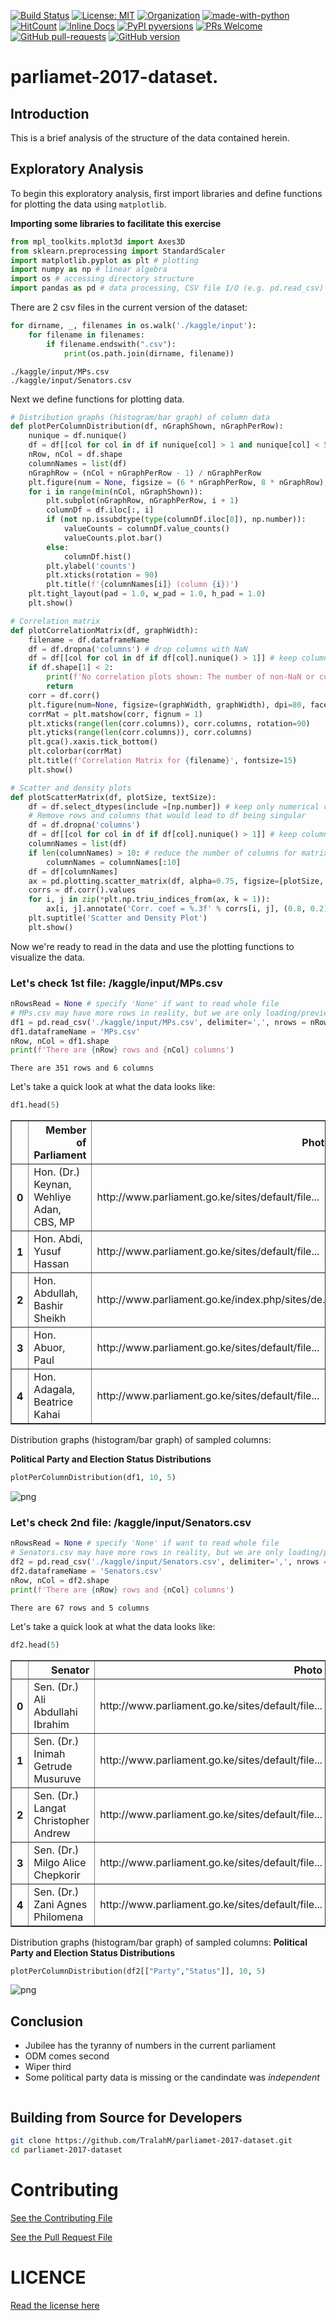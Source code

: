 
[![Build Status](https://travis-ci.com/TralahM/parliamet-2017-dataset.svg?branch=master)](https://travis-ci.com/TralahM/parliamet-2017-dataset)
[![License: MIT](https://img.shields.io/badge/License-MIT-red.svg)](https://opensource.org/licenses/MIT)
[![Organization](https://img.shields.io/badge/Org-TralahTek-blue.svg)](https://github.com/TralahTek)
[![made-with-python](https://img.shields.io/badge/Made%20with-Python-1f425f.svg)](https://www.python.org/)
[![HitCount](http://hits.dwyl.io/TralahM/parliamet-2017-dataset.svg)](http://dwyl.io/TralahM/parliamet-2017-dataset)
[![Inline Docs](http://inch-ci.org/github/TralahM/parliamet-2017-dataset.svg?branch=master)](http://inch-ci.org/github/TralahM/parliamet-2017-dataset)
[![PyPI pyversions](https://img.shields.io/pypi/pyversions/ansicolortags.svg)](https://pypi.python.org/pypi/ansicolortags/)
[![PRs Welcome](https://img.shields.io/badge/PRs-welcome-brightgreen.svg?style=flat-square)](https://github.com/TralahM/pull/)
[![GitHub pull-requests](https://img.shields.io/github/issues-pr/Naereen/StrapDown.js.svg)](https://gitHub.com/TralahM/parliamet-2017-dataset/pull/)
[![GitHub version](https://badge.fury.io/gh/Naereen%2FStrapDown.js.svg)](https://github.com/TralahM/parliamet-2017-dataset)

# parliamet-2017-dataset.

## Introduction
This is a brief analysis of the structure of the data contained herein.

## Exploratory Analysis
To begin this exploratory analysis, first import libraries and define functions for plotting the data using `matplotlib`.

**Importing some libraries to facilitate this exercise**


```python
from mpl_toolkits.mplot3d import Axes3D
from sklearn.preprocessing import StandardScaler
import matplotlib.pyplot as plt # plotting
import numpy as np # linear algebra
import os # accessing directory structure
import pandas as pd # data processing, CSV file I/O (e.g. pd.read_csv)

```

There are 2 csv files in the current version of the dataset:



```python
for dirname, _, filenames in os.walk('./kaggle/input'):
    for filename in filenames:
        if filename.endswith(".csv"):
            print(os.path.join(dirname, filename))

```

    ./kaggle/input/MPs.csv
    ./kaggle/input/Senators.csv


Next we define functions for plotting data.


```python
# Distribution graphs (histogram/bar graph) of column data
def plotPerColumnDistribution(df, nGraphShown, nGraphPerRow):
    nunique = df.nunique()
    df = df[[col for col in df if nunique[col] > 1 and nunique[col] < 50]] # For displaying purposes, pick columns that have between 1 and 50 unique values
    nRow, nCol = df.shape
    columnNames = list(df)
    nGraphRow = (nCol + nGraphPerRow - 1) / nGraphPerRow
    plt.figure(num = None, figsize = (6 * nGraphPerRow, 8 * nGraphRow), dpi = 80, facecolor = 'w', edgecolor = 'k')
    for i in range(min(nCol, nGraphShown)):
        plt.subplot(nGraphRow, nGraphPerRow, i + 1)
        columnDf = df.iloc[:, i]
        if (not np.issubdtype(type(columnDf.iloc[0]), np.number)):
            valueCounts = columnDf.value_counts()
            valueCounts.plot.bar()
        else:
            columnDf.hist()
        plt.ylabel('counts')
        plt.xticks(rotation = 90)
        plt.title(f'{columnNames[i]} (column {i})')
    plt.tight_layout(pad = 1.0, w_pad = 1.0, h_pad = 1.0)
    plt.show()

```


```python
# Correlation matrix
def plotCorrelationMatrix(df, graphWidth):
    filename = df.dataframeName
    df = df.dropna('columns') # drop columns with NaN
    df = df[[col for col in df if df[col].nunique() > 1]] # keep columns where there are more than 1 unique values
    if df.shape[1] < 2:
        print(f'No correlation plots shown: The number of non-NaN or constant columns ({df.shape[1]}) is less than 2')
        return
    corr = df.corr()
    plt.figure(num=None, figsize=(graphWidth, graphWidth), dpi=80, facecolor='w', edgecolor='k')
    corrMat = plt.matshow(corr, fignum = 1)
    plt.xticks(range(len(corr.columns)), corr.columns, rotation=90)
    plt.yticks(range(len(corr.columns)), corr.columns)
    plt.gca().xaxis.tick_bottom()
    plt.colorbar(corrMat)
    plt.title(f'Correlation Matrix for {filename}', fontsize=15)
    plt.show()

```


```python
# Scatter and density plots
def plotScatterMatrix(df, plotSize, textSize):
    df = df.select_dtypes(include =[np.number]) # keep only numerical columns
    # Remove rows and columns that would lead to df being singular
    df = df.dropna('columns')
    df = df[[col for col in df if df[col].nunique() > 1]] # keep columns where there are more than 1 unique values
    columnNames = list(df)
    if len(columnNames) > 10: # reduce the number of columns for matrix inversion of kernel density plots
        columnNames = columnNames[:10]
    df = df[columnNames]
    ax = pd.plotting.scatter_matrix(df, alpha=0.75, figsize=[plotSize, plotSize], diagonal='kde')
    corrs = df.corr().values
    for i, j in zip(*plt.np.triu_indices_from(ax, k = 1)):
        ax[i, j].annotate('Corr. coef = %.3f' % corrs[i, j], (0.8, 0.2), xycoords='axes fraction', ha='center', va='center', size=textSize)
    plt.suptitle('Scatter and Density Plot')
    plt.show()

```

Now we're ready to read in the data and use the plotting functions to visualize the data.

### Let's check 1st file: /kaggle/input/MPs.csv


```python
nRowsRead = None # specify 'None' if want to read whole file
# MPs.csv may have more rows in reality, but we are only loading/previewing the first 1000 rows
df1 = pd.read_csv('./kaggle/input/MPs.csv', delimiter=',', nrows = nRowsRead)
df1.dataframeName = 'MPs.csv'
nRow, nCol = df1.shape
print(f'There are {nRow} rows and {nCol} columns')
```

    There are 351 rows and 6 columns


Let's take a quick look at what the data looks like:


```python
df1.head(5)

```




<div>
<table border="1" class="dataframe">
  <thead>
    <tr style="text-align: right;">
      <th></th>
      <th>Member of Parliament</th>
      <th>Photo</th>
      <th>County</th>
      <th>Constituency</th>
      <th>Party</th>
      <th>Status</th>
    </tr>
  </thead>
  <tbody>
    <tr>
      <th>0</th>
      <td>Hon. (Dr.) Keynan, Wehliye Adan, CBS, MP</td>
      <td>http://www.parliament.go.ke/sites/default/file...</td>
      <td>Wajir</td>
      <td>Eldas</td>
      <td>JP</td>
      <td>Elected</td>
    </tr>
    <tr>
      <th>1</th>
      <td>Hon. Abdi, Yusuf Hassan</td>
      <td>http://www.parliament.go.ke/sites/default/file...</td>
      <td>Nairobi</td>
      <td>Kamukunji</td>
      <td>JP</td>
      <td>Elected</td>
    </tr>
    <tr>
      <th>2</th>
      <td>Hon. Abdullah, Bashir Sheikh</td>
      <td>http://www.parliament.go.ke/index.php/sites/de...</td>
      <td>Mandera</td>
      <td>Mandera North</td>
      <td>JP</td>
      <td>Elected</td>
    </tr>
    <tr>
      <th>3</th>
      <td>Hon. Abuor, Paul</td>
      <td>http://www.parliament.go.ke/sites/default/file...</td>
      <td>Migori</td>
      <td>Rongo</td>
      <td>ODM</td>
      <td>Elected</td>
    </tr>
    <tr>
      <th>4</th>
      <td>Hon. Adagala, Beatrice Kahai</td>
      <td>http://www.parliament.go.ke/sites/default/file...</td>
      <td>Vihiga</td>
      <td>Vihiga</td>
      <td>ANC</td>
      <td>Elected</td>
    </tr>
  </tbody>
</table>
</div>



Distribution graphs (histogram/bar graph) of sampled columns:

**Political Party and Election Status Distributions**


```python
plotPerColumnDistribution(df1, 10, 5)
```


![png](kenya-2017-MPs-data-local_files/kenya-2017-MPs-data-local_16_0.png)


### Let's check 2nd file: /kaggle/input/Senators.csv


```python
nRowsRead = None # specify 'None' if want to read whole file
# Senators.csv may have more rows in reality, but we are only loading/previewing the first 1000 rows
df2 = pd.read_csv('./kaggle/input/Senators.csv', delimiter=',', nrows = nRowsRead)
df2.dataframeName = 'Senators.csv'
nRow, nCol = df2.shape
print(f'There are {nRow} rows and {nCol} columns')
```

    There are 67 rows and 5 columns


Let's take a quick look at what the data looks like:


```python
df2.head(5)
```




<div>
</style>
<table border="1" class="dataframe">
  <thead>
    <tr style="text-align: right;">
      <th></th>
      <th>Senator</th>
      <th>Photo</th>
      <th>County</th>
      <th>Party</th>
      <th>Status</th>
    </tr>
  </thead>
  <tbody>
    <tr>
      <th>0</th>
      <td>Sen. (Dr.) Ali Abdullahi Ibrahim</td>
      <td>http://www.parliament.go.ke/sites/default/file...</td>
      <td>Wajir</td>
      <td>JP</td>
      <td>Elected</td>
    </tr>
    <tr>
      <th>1</th>
      <td>Sen. (Dr.) Inimah Getrude Musuruve</td>
      <td>http://www.parliament.go.ke/sites/default/file...</td>
      <td>N\/A</td>
      <td>ODM</td>
      <td>Nominated</td>
    </tr>
    <tr>
      <th>2</th>
      <td>Sen. (Dr.) Langat Christopher Andrew</td>
      <td>http://www.parliament.go.ke/sites/default/file...</td>
      <td>Bomet</td>
      <td>JP</td>
      <td>Elected</td>
    </tr>
    <tr>
      <th>3</th>
      <td>Sen. (Dr.) Milgo Alice Chepkorir</td>
      <td>http://www.parliament.go.ke/sites/default/file...</td>
      <td>N\/A</td>
      <td>JP</td>
      <td>Nominated</td>
    </tr>
    <tr>
      <th>4</th>
      <td>Sen. (Dr.) Zani Agnes Philomena</td>
      <td>http://www.parliament.go.ke/sites/default/file...</td>
      <td>N\/A</td>
      <td>N\/A</td>
      <td>Nominated</td>
    </tr>
  </tbody>
</table>
</div>



Distribution graphs (histogram/bar graph) of sampled columns:
**Political Party and Election Status Distributions**


```python
plotPerColumnDistribution(df2[["Party","Status"]], 10, 5)
```


![png](kenya-2017-MPs-data-local_files/kenya-2017-MPs-data-local_22_0.png)


## Conclusion
* Jubilee has the tyranny of numbers in the current parliament
* ODM comes second
* Wiper third
* Some political party data is missing or the candindate was *independent*


```python

```

## Building from Source for Developers

```Bash
git clone https://github.com/TralahM/parliamet-2017-dataset.git
cd parliamet-2017-dataset
```

# Contributing
[See the Contributing File](CONTRIBUTING.rst)


[See the Pull Request File](PULL_REQUEST_TEMPLATE.md)

# LICENCE
[Read the license here](LICENSE)


